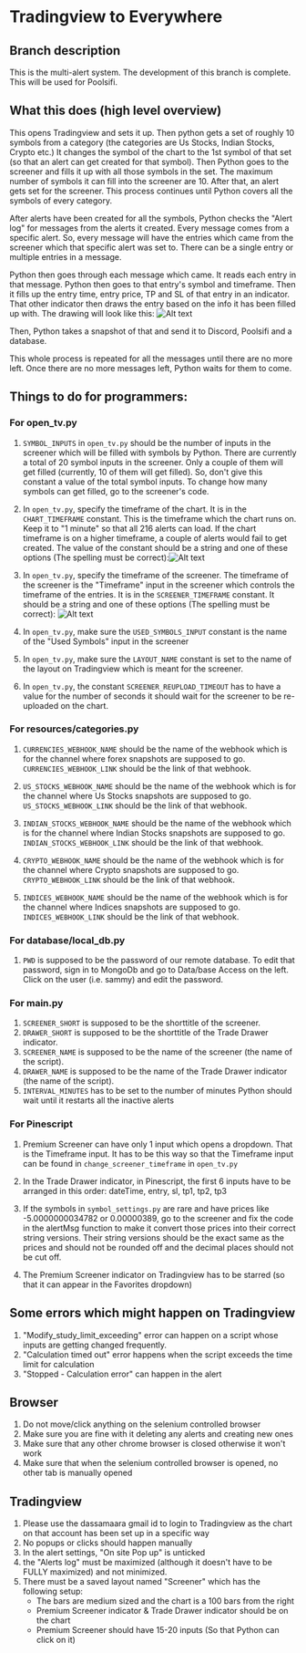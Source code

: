 
# Tradingview to Everywhere

## Branch description
This is the multi-alert system. The development of this branch is complete. This will be used for Poolsifi.

## What this does (high level overview)
This opens Tradingview and sets it up. Then python gets a set of roughly 10 symbols from a category (the categories are Us Stocks, Indian Stocks, Crypto etc.) It changes the symbol of the chart to the 1st symbol of that set (so that an alert can get created for that symbol). Then Python goes to the screener and fills it up with all those symbols in the set. The maximum number of symbols it can fill into the screener are 10. After that, an alert gets set for the screener. This process continues until Python covers all the symbols of every category.

After alerts have been created for all the symbols, Python checks the "Alert log" for messages from the alerts it created. Every message comes from a specific alert. So, every message will have the entries which came from the screener which that specific alert was set to. There can be a single entry or multiple entries in a message.

Python then goes through each message which came. It reads each entry in that message. Python then goes to that entry's symbol and timeframe. Then it fills up the entry time, entry price, TP and SL of that entry in an indicator. That other indicator then draws the entry based on the info it has been filled up with. The drawing will look like this: ![Alt text](media/entry-drawing.png) 

Then, Python takes a snapshot of that and send it to Discord, Poolsifi and a database.

This whole process is repeated for all the messages until there are no more left. Once there are no more messages left, Python waits for them to come.

## Things to do for programmers:

### For open_tv.py
1. `SYMBOL_INPUTS` in `open_tv.py` should be the number of inputs in the screener which will be filled with symbols by Python. There are currently a total of 20 symbol inputs in the screener. Only a couple of them will get filled (currently, 10 of them will get filled). So, don't give this constant a value of the total symbol inputs. To change how many symbols can get filled, go to the screener's code.

2. In `open_tv.py`, specify the timeframe of the chart. It is in the `CHART_TIMEFRAME` constant. This is the timeframe which the chart runs on. Keep it to "1 minute" so that all 216 alerts can load. If the chart timeframe is on a higher timeframe, a couple of alerts would fail to get created. The value of the constant should be a string and one of these options (The spelling must be correct):![Alt text](media/chart-tf.png) 

3. In `open_tv.py`, specify the timeframe of the screener. The timeframe of the screener is the "Timeframe" input in the screener which controls the timeframe of the entries. It is in the `SCREENER_TIMEFRAME` constant. It should be a string and one of these options (The spelling must be correct): ![Alt text](media/screener-tf.png)

4. In `open_tv.py`, make sure the `USED_SYMBOLS_INPUT` constant is the name of the "Used Symbols" input in the screener

5. In `open_tv.py`, make sure the `LAYOUT_NAME` constant is set to the name of the layout on Tradingview which is meant for the screener.

6. In `open_tv.py`, the constant `SCREENER_REUPLOAD_TIMEOUT` has to have a value for the number of seconds it should wait for the screener to be re-uploaded on the chart. 

### For resources/categories.py
1. `CURRENCIES_WEBHOOK_NAME` should be the name of the webhook which is for the channel where forex snapshots are supposed to go. `CURRENCIES_WEBHOOK_LINK` should be the link of that webhook.

2. `US_STOCKS_WEBHOOK_NAME` should be the name of the webhook which is for the channel where Us Stocks snapshots are supposed to go. `US_STOCKS_WEBHOOK_LINK` should be the link of that webhook.

3. `INDIAN_STOCKS_WEBHOOK_NAME` should be the name of the webhook which is for the channel where Indian Stocks snapshots are supposed to go. `INDIAN_STOCKS_WEBHOOK_LINK` should be the link of that webhook.

4. `CRYPTO_WEBHOOK_NAME` should be the name of the webhook which is for the channel where Crypto snapshots are supposed to go. `CRYPTO_WEBHOOK_LINK` should be the link of that webhook.

5. `INDICES_WEBHOOK_NAME` should be the name of the webhook which is for the channel where Indices snapshots are supposed to go. `INDICES_WEBHOOK_LINK` should be the link of that webhook.

### For database/local_db.py
1. `PWD` is supposed to be the password of our remote database. To edit that password, sign in to MongoDb and go to Data/base Access on the left. Click on the user (i.e. sammy) and edit the password.

### For main.py
1. `SCREENER_SHORT` is supposed to be the shorttitle of the screener.
2. `DRAWER_SHORT` is supposed to be the shorttitle of the Trade Drawer indicator.
3. `SCREENER_NAME` is supposed to be the name of the screener (the name of the script).
4. `DRAWER_NAME` is supposed to be the name of the Trade Drawer indicator (the name of the script).
5. `INTERVAL_MINUTES` has to be set to the number of minutes Python should wait until it restarts all the inactive alerts

### For Pinescript
1. Premium Screener can have only 1 input which opens a dropdown. That is the Timeframe input. It has to be this way so that the Timeframe input can be found in `change_screener_timeframe` in `open_tv.py`

2. In the Trade Drawer indicator, in Pinescript, the first 6 inputs have to be arranged in this order: dateTime, entry, sl, tp1, tp2, tp3

3. If the symbols in `symbol_settings.py` are rare and have prices like -5.0000000034782 or 0.00000389, go to the screener and fix the code in the alertMsg function to make it convert those prices into their correct string versions. Their string versions should be the exact same as the prices and should not be rounded off and the decimal places should not be cut off.

4. The Premium Screener indicator on Tradingview has to be starred (so that it can appear in the Favorites dropdown)

## Some errors which might happen on Tradingview
1. "Modify_study_limit_exceeding" error can happen on a script whose inputs are getting changed frequently. 
2. "Calculation timed out" error happens when the script exceeds the time limit for calculation
3. "Stopped - Calculation error" can happen in the alert

## Browser
1. Do not move/click anything on the selenium controlled browser
2. Make sure you are fine with it deleting any alerts and creating new ones
3. Make sure that any other chrome browser is closed otherwise it won't work
4. Make sure that when the selenium controlled browser is opened, no other tab is manually opened

## Tradingview
1. Please use the dassamaara gmail id to login to Tradingview as the chart on that account has been set up in a specific way
2. No popups or clicks should happen manually
3. In the alert settings, "On site Pop up" is unticked
4. the "Alerts log" must be maximized (although it doesn't have to be FULLY maximized) and not minimized. 
5. There must be a saved layout named "Screener" which has the following setup:
    - The bars are medium sized and the chart is a 100 bars from the right 
    - Premium Screener indicator & Trade Drawer indicator should be on the chart
    - Premium Screener should have 15-20 inputs (So that Python can click on it)
    
